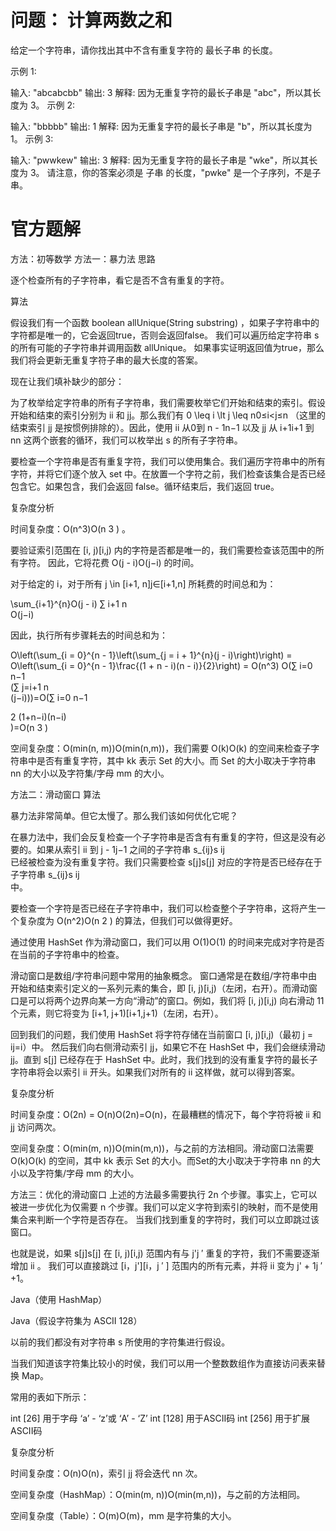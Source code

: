 # 问题： 计算两数之和
给定一个字符串，请你找出其中不含有重复字符的 最长子串 的长度。

示例 1:

输入: "abcabcbb"
输出: 3 
解释: 因为无重复字符的最长子串是 "abc"，所以其长度为 3。
示例 2:

输入: "bbbbb"
输出: 1
解释: 因为无重复字符的最长子串是 "b"，所以其长度为 1。
示例 3:

输入: "pwwkew"
输出: 3
解释: 因为无重复字符的最长子串是 "wke"，所以其长度为 3。
     请注意，你的答案必须是 子串 的长度，"pwke" 是一个子序列，不是子串。
     
# 官方题解
方法：初等数学
方法一：暴力法
思路

逐个检查所有的子字符串，看它是否不含有重复的字符。

算法

假设我们有一个函数 boolean allUnique(String substring) ，如果子字符串中的字符都是唯一的，它会返回true，否则会返回false。 我们可以遍历给定字符串 s 的所有可能的子字符串并调用函数 allUnique。 如果事实证明返回值为true，那么我们将会更新无重复字符子串的最大长度的答案。

现在让我们填补缺少的部分：

为了枚举给定字符串的所有子字符串，我们需要枚举它们开始和结束的索引。假设开始和结束的索引分别为 ii 和 jj。那么我们有 0 \leq i \lt j \leq n0≤i<j≤n （这里的结束索引 jj 是按惯例排除的）。因此，使用 ii 从0到 n - 1n−1 以及 jj 从 i+1i+1 到 nn 这两个嵌套的循环，我们可以枚举出 s 的所有子字符串。

要检查一个字符串是否有重复字符，我们可以使用集合。我们遍历字符串中的所有字符，并将它们逐个放入 set 中。在放置一个字符之前，我们检查该集合是否已经包含它。如果包含，我们会返回 false。循环结束后，我们返回 true。


复杂度分析

时间复杂度：O(n^3)O(n 
3
 ) 。

要验证索引范围在 [i, j)[i,j) 内的字符是否都是唯一的，我们需要检查该范围中的所有字符。 因此，它将花费 O(j - i)O(j−i) 的时间。

对于给定的 i，对于所有 j \in [i+1, n]j∈[i+1,n] 所耗费的时间总和为：

\sum_{i+1}^{n}O(j - i) ∑ 
i+1
n
​	
 O(j−i)

因此，执行所有步骤耗去的时间总和为：

O\left(\sum_{i = 0}^{n - 1}\left(\sum_{j = i + 1}^{n}(j - i)\right)\right) = O\left(\sum_{i = 0}^{n - 1}\frac{(1 + n - i)(n - i)}{2}\right) = O(n^3) O(∑ 
i=0
n−1
​	
 (∑ 
j=i+1
n
​	
 (j−i)))=O(∑ 
i=0
n−1
​	
  
2
(1+n−i)(n−i)
​	
 )=O(n 
3
 )

空间复杂度：O(min(n, m))O(min(n,m))，我们需要 O(k)O(k) 的空间来检查子字符串中是否有重复字符，其中 kk 表示 Set 的大小。而 Set 的大小取决于字符串 nn 的大小以及字符集/字母 mm 的大小。 


方法二：滑动窗口
算法

暴力法非常简单。但它太慢了。那么我们该如何优化它呢？

在暴力法中，我们会反复检查一个子字符串是否含有有重复的字符，但这是没有必要的。如果从索引 ii 到 j - 1j−1 之间的子字符串 s_{ij}s 
ij
​	
  已经被检查为没有重复字符。我们只需要检查 s[j]s[j] 对应的字符是否已经存在于子字符串 s_{ij}s 
ij
​	
  中。

要检查一个字符是否已经在子字符串中，我们可以检查整个子字符串，这将产生一个复杂度为 O(n^2)O(n 
2
 ) 的算法，但我们可以做得更好。

通过使用 HashSet 作为滑动窗口，我们可以用 O(1)O(1) 的时间来完成对字符是否在当前的子字符串中的检查。

滑动窗口是数组/字符串问题中常用的抽象概念。 窗口通常是在数组/字符串中由开始和结束索引定义的一系列元素的集合，即 [i, j)[i,j)（左闭，右开）。而滑动窗口是可以将两个边界向某一方向“滑动”的窗口。例如，我们将 [i, j)[i,j) 向右滑动 11 个元素，则它将变为 [i+1, j+1)[i+1,j+1)（左闭，右开）。

回到我们的问题，我们使用 HashSet 将字符存储在当前窗口 [i, j)[i,j)（最初 j = ij=i）中。 然后我们向右侧滑动索引 jj，如果它不在 HashSet 中，我们会继续滑动 jj。直到 s[j] 已经存在于 HashSet 中。此时，我们找到的没有重复字符的最长子字符串将会以索引 ii 开头。如果我们对所有的 ii 这样做，就可以得到答案。


复杂度分析

时间复杂度：O(2n) = O(n)O(2n)=O(n)，在最糟糕的情况下，每个字符将被 ii 和 jj 访问两次。

空间复杂度：O(min(m, n))O(min(m,n))，与之前的方法相同。滑动窗口法需要 O(k)O(k) 的空间，其中 kk 表示 Set 的大小。而Set的大小取决于字符串 nn 的大小以及字符集/字母 mm 的大小。 


方法三：优化的滑动窗口
上述的方法最多需要执行 2n 个步骤。事实上，它可以被进一步优化为仅需要 n 个步骤。我们可以定义字符到索引的映射，而不是使用集合来判断一个字符是否存在。 当我们找到重复的字符时，我们可以立即跳过该窗口。

也就是说，如果 s[j]s[j] 在 [i, j)[i,j) 范围内有与 j'j 
′
  重复的字符，我们不需要逐渐增加 ii 。 我们可以直接跳过 [i，j'][i，j 
′
 ] 范围内的所有元素，并将 ii 变为 j' + 1j 
′
 +1。

Java（使用 HashMap）


Java（假设字符集为 ASCII 128）

以前的我们都没有对字符串 s 所使用的字符集进行假设。

当我们知道该字符集比较小的时侯，我们可以用一个整数数组作为直接访问表来替换 Map。

常用的表如下所示：

int [26] 用于字母 ‘a’ - ‘z’或 ‘A’ - ‘Z’
int [128] 用于ASCII码
int [256] 用于扩展ASCII码

复杂度分析

时间复杂度：O(n)O(n)，索引 jj 将会迭代 nn 次。

空间复杂度（HashMap）：O(min(m, n))O(min(m,n))，与之前的方法相同。

空间复杂度（Table）：O(m)O(m)，mm 是字符集的大小。